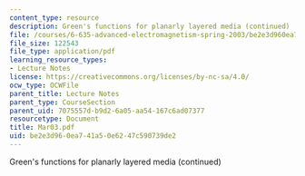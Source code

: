 ```yaml
---
content_type: resource
description: Green's functions for planarly layered media (continued)
file: /courses/6-635-advanced-electromagnetism-spring-2003/be2e3d960ea741a50e6247c590739de2_Mar03.pdf
file_size: 122543
file_type: application/pdf
learning_resource_types:
- Lecture Notes
license: https://creativecommons.org/licenses/by-nc-sa/4.0/
ocw_type: OCWFile
parent_title: Lecture Notes
parent_type: CourseSection
parent_uid: 7075557d-b9d2-6a05-aa54-167c6ad07377
resourcetype: Document
title: Mar03.pdf
uid: be2e3d96-0ea7-41a5-0e62-47c590739de2
---
```

Green's functions for planarly layered media (continued)